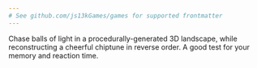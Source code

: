 ```yaml
---
# See github.com/js13kGames/games for supported frontmatter
---
```

Chase balls of light in a procedurally-generated 3D landscape, while reconstructing a cheerful chiptune in reverse order. A good test for your memory and reaction time.